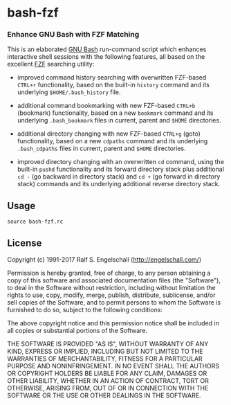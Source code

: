 
# bash-fzf

### Enhance GNU Bash with FZF Matching

This is an elaborated [GNU Bash](https://www.gnu.org/software/bash/)
run-command script which enhances interactive shell sessions with the following features,
all based on the excellent [FZF](https://github.com/junegunn/fzf/) searching utility:

- improved command history searching with overwritten FZF-based `CTRL+r` functionality,
  based on the built-in `history` command and its underlying `$HOME/.bash_history` file.

- additional command bookmarking with new FZF-based `CTRL+b` (bookmark) functionality,
  based on a new `bookmark` command and its underlying `.bash_bookmark` files in current,
  parent and `$HOME` directories.

- additional directory changing with new FZF-based `CTRL+g` (goto) functionality,
  based on a new `cdpaths` command and its underlying `.bash_cdpaths` files in current,
  parent and `$HOME` directories.

- improved directory changing with an overwritten `cd` command, using the
  built-in `pushd` functionality and its forward directory stack plus
  additional `cd -` (go backward in directory stack) and `cd +` (go
  forward in directory stack) commands and its underlying additional
  reverse directory stack.

Usage
-----

```
source bash-fzf.rc
```

License
-------

Copyright (c) 1991-2017 Ralf S. Engelschall (http://engelschall.com/)

Permission is hereby granted, free of charge, to any person obtaining
a copy of this software and associated documentation files (the
"Software"), to deal in the Software without restriction, including
without limitation the rights to use, copy, modify, merge, publish,
distribute, sublicense, and/or sell copies of the Software, and to
permit persons to whom the Software is furnished to do so, subject to
the following conditions:

The above copyright notice and this permission notice shall be included
in all copies or substantial portions of the Software.

THE SOFTWARE IS PROVIDED "AS IS", WITHOUT WARRANTY OF ANY KIND,
EXPRESS OR IMPLIED, INCLUDING BUT NOT LIMITED TO THE WARRANTIES OF
MERCHANTABILITY, FITNESS FOR A PARTICULAR PURPOSE AND NONINFRINGEMENT.
IN NO EVENT SHALL THE AUTHORS OR COPYRIGHT HOLDERS BE LIABLE FOR ANY
CLAIM, DAMAGES OR OTHER LIABILITY, WHETHER IN AN ACTION OF CONTRACT,
TORT OR OTHERWISE, ARISING FROM, OUT OF OR IN CONNECTION WITH THE
SOFTWARE OR THE USE OR OTHER DEALINGS IN THE SOFTWARE.

